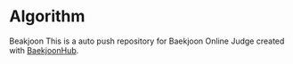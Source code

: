 # Algorithm

Beakjoon
This is a auto push repository for Baekjoon Online Judge created with [BaekjoonHub](https://github.com/BaekjoonHub/BaekjoonHub).
